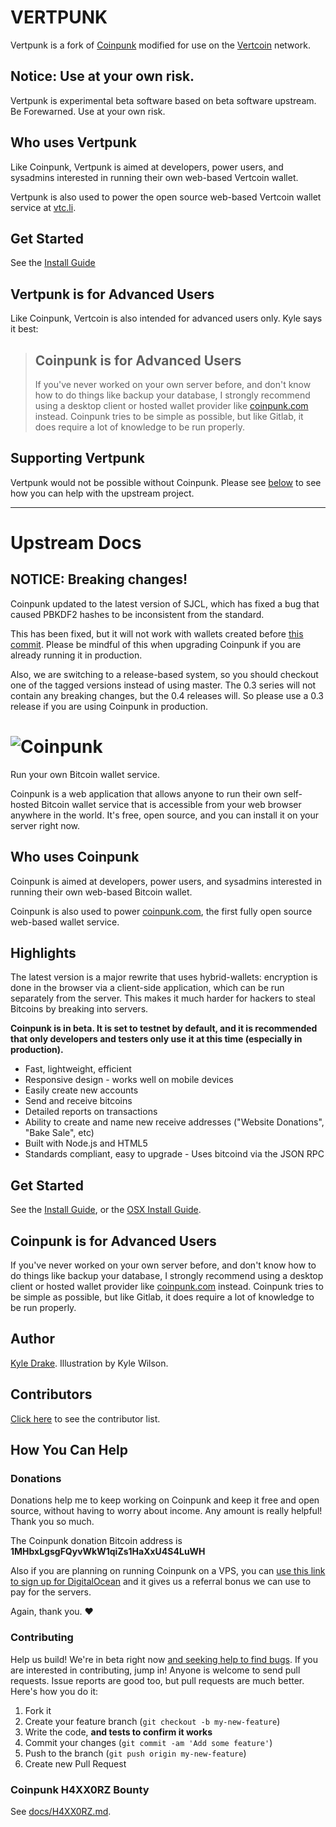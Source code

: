 # VERTPUNK
Vertpunk is a fork of [Coinpunk](https://coinpunk.com/) modified for use on the [Vertcoin](http://vertcoin.org) network. 

## Notice: Use at your own risk.

Vertpunk is experimental beta software based on beta software upstream. Be Forewarned. Use at your own risk.

## Who uses Vertpunk

Like Coinpunk, Vertpunk is aimed at developers, power users, and sysadmins interested in running their own web-based Vertcoin wallet.

Vertpunk is also used to power the open source web-based Vertcoin wallet service at [vtc.li](http://vtc.li).

## Get Started

See the [Install Guide](docs/INSTALL.md)

## Vertpunk is for Advanced Users

Like Coinpunk, Vertcoin is also intended for advanced users only. Kyle says it best:

>## Coinpunk is for Advanced Users
>
>If you've never worked on your own server before, and don't know how to do things like backup your database, I strongly recommend using a desktop client or hosted wallet provider like [coinpunk.com](https://coinpunk.com) instead. Coinpunk tries to be simple as possible, but like Gitlab, it does require a lot of knowledge to be run properly.

## Supporting Vertpunk

Vertpunk would not be possible without Coinpunk. Please see [below](#help) to see how you can help with the upstream project. 

* * *

# Upstream Docs

## NOTICE: Breaking changes!

Coinpunk updated to the latest version of SJCL, which has fixed a bug that caused PBKDF2 hashes to be inconsistent from the standard.

This has been fixed, but it will not work with wallets created before [this commit](https://github.com/kyledrake/coinpunk/commit/26fc0ebec6ff89d2bc3ad49c9e490cf66d331844). Please be mindful of this when upgrading Coinpunk if you are already running it in production.

Also, we are switching to a release-based system, so you should checkout one of the tagged versions instead of using master. The 0.3 series will not contain any breaking changes, but the 0.4 releases will. So please use a 0.3 release if you are using Coinpunk in production.

# ![Coinpunk](http://i.imgur.com/m1diPkP.png)

Run your own Bitcoin wallet service.

Coinpunk is a web application that allows anyone to run their own self-hosted Bitcoin wallet service that is accessible from your web browser anywhere in the world. It's free, open source, and you can install it on your server right now.

## Who uses Coinpunk

Coinpunk is aimed at developers, power users, and sysadmins interested in running their own web-based Bitcoin wallet.

Coinpunk is also used to power [coinpunk.com](https://coinpunk.com), the first fully open source web-based wallet service.

## Highlights

The latest version is a major rewrite that uses hybrid-wallets: encryption is done in the browser via a client-side application, which can be run separately from the server. This makes it much harder for hackers to steal Bitcoins by breaking into servers.

**Coinpunk is in beta. It is set to testnet by default, and it is recommended that only developers and testers only use it at this time (especially in production).**

* Fast, lightweight, efficient
* Responsive design - works well on mobile devices
* Easily create new accounts
* Send and receive bitcoins
* Detailed reports on transactions
* Ability to create and name new receive addresses ("Website Donations", "Bake Sale", etc)
* Built with Node.js and HTML5
* Standards compliant, easy to upgrade - Uses bitcoind via the JSON RPC

## Get Started

See the [Install Guide](docs/INSTALL.md), 
or the [OSX Install Guide](docs/INSTALL-OSX.md).

## Coinpunk is for Advanced Users

If you've never worked on your own server before, and don't know how to do things like backup your database, I strongly recommend using a desktop client or hosted wallet provider like [coinpunk.com](https://coinpunk.com) instead. Coinpunk tries to be simple as possible, but like Gitlab, it does require a lot of knowledge to be run properly.

## Author

[Kyle Drake](http://kyledrake.net). Illustration by Kyle Wilson.

## Contributors

[Click here](https://github.com/kyledrake/coinpunk/graphs/contributors) to see the contributor list.

## <a name="help"></a>How You Can Help

### Donations

Donations help me to keep working on Coinpunk and keep it free and open source, without having to worry about income. Any amount is really helpful! Thank you so much.

The Coinpunk donation Bitcoin address is **1MHbxLgsgFQyvWkW1qiZs1HaXxU4S4LuWH**

Also if you are planning on running Coinpunk on a VPS, you can [use this link to sign up for DigitalOcean](https://www.digitalocean.com/?refcode=4be99ecc05b4) and it gives us a referral bonus we can use to pay for the servers.

Again, thank you. :heart:

### Contributing

Help us build! We're in beta right now [and seeking help to find bugs](http://coinpunk.org/beta.html). If you are interested in contributing, jump in! Anyone is welcome to send pull requests. Issue reports are good too, but pull requests are much better. Here's how you do it:

1. Fork it
2. Create your feature branch (`git checkout -b my-new-feature`)
3. Write the code, **and tests to confirm it works**
4. Commit your changes (`git commit -am 'Add some feature'`)
5. Push to the branch (`git push origin my-new-feature`)
6. Create new Pull Request

### Coinpunk H4XX0RZ Bounty

See [docs/H4XX0RZ.md](docs/H4XX0RZ.md).

